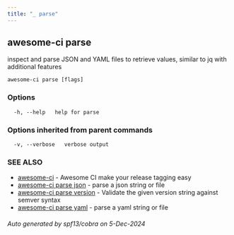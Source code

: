 ```yaml
---
title: "_ parse"
---
```

## awesome-ci parse

inspect and parse JSON and YAML files to retrieve values, similar to jq with additional features

```
awesome-ci parse [flags]
```

### Options

```
  -h, --help   help for parse
```

### Options inherited from parent commands

```
  -v, --verbose   verbose output
```

### SEE ALSO

* [awesome-ci](./awesome-ci)	 - Awesome CI make your release tagging easy
* [awesome-ci parse json](./awesome-ci_parse_json)	 - parse a json string or file
* [awesome-ci parse version](./awesome-ci_parse_version)	 - Validate the given version string against semver syntax
* [awesome-ci parse yaml](./awesome-ci_parse_yaml)	 - parse a yaml string or file

###### Auto generated by spf13/cobra on 5-Dec-2024
